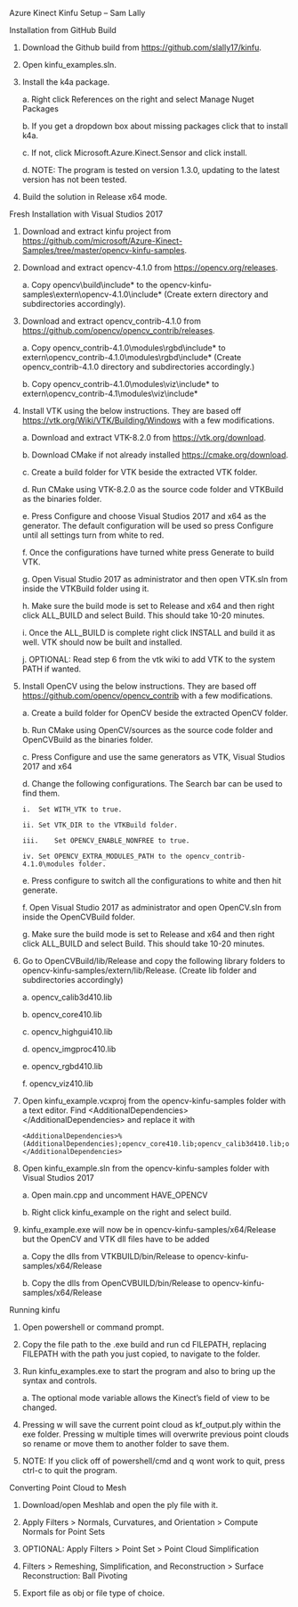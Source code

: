Azure Kinect Kinfu Setup – Sam Lally


Installation from GitHub Build
1.	Download the Github build from https://github.com/slally17/kinfu. 


2.	Open kinfu_examples.sln.


3.	Install the k4a package.
	
	a.	Right click References on the right and select Manage Nuget Packages
	
	b.	If you get a dropdown box about missing packages click that to install k4a.
	
	c.	If not, click Microsoft.Azure.Kinect.Sensor and click install.
	
	d.	NOTE: The program is tested on version 1.3.0, updating to the latest version has not been tested.


4.	 Build the solution in Release x64 mode.



Fresh Installation with Visual Studios 2017
1.	Download and extract kinfu project from https://github.com/microsoft/Azure-Kinect-Samples/tree/master/opencv-kinfu-samples.


2.	Download and extract opencv-4.1.0 from https://opencv.org/releases.

	a.	Copy opencv\build\include\* to the opencv-kinfu-samples\extern\opencv-4.1.0\include\*
			(Create extern directory and subdirectories accordingly).


3.	Download and extract opencv_contrib-4.1.0 from https://github.com/opencv/opencv_contrib/releases.
		
	a.	Copy opencv_contrib-4.1.0\modules\rgbd\include\* to extern\opencv_contrib-4.1.0\modules\rgbd\include*
			(Create opencv_contrib-4.1.0 directory and subdirectories accordingly.)
	
	b.	Copy opencv_contrib-4.1.0\modules\viz\include\* to extern\opencv_contrib-4.1\modules\viz\include\*


4.	Install VTK using the below instructions. They are based off https://vtk.org/Wiki/VTK/Building/Windows with a few modifications.
		
	a.	Download and extract VTK-8.2.0 from https://vtk.org/download.
	
	b.	Download CMake if not already installed https://cmake.org/download. 
	
	c.	Create a build folder for VTK beside the extracted VTK folder.
	
	d.	Run CMake using VTK-8.2.0 as the source code folder and VTKBuild as the binaries folder. 
	
	e.	Press Configure and choose Visual Studios 2017 and x64 as the generator. The default configuration will be used so press Configure until all settings turn from white to red.   
	
	f.	Once the configurations have turned white press Generate to build VTK.
	
	g.	Open Visual Studio 2017 as administrator and then open VTK.sln from inside the VTKBuild folder using it.
	
	h.	Make sure the build mode is set to Release and x64 and then right click ALL_BUILD and select Build. This should take 10-20 minutes.
 	
	i.	Once the ALL_BUILD is complete right click INSTALL and build it as well. VTK should now be built and installed.
	
	j.	OPTIONAL: Read step 6 from the vtk wiki to add VTK to the system PATH if wanted.


5.	Install OpenCV using the below instructions. They are based off https://github.com/opencv/opencv_contrib with a few modifications.

	a.	Create a build folder for OpenCV beside the extracted OpenCV folder.
	
	b.	Run CMake using OpenCV/sources as the source code folder and OpenCVBuild as the binaries folder.
	
	c.	Press Configure and use the same generators as VTK, Visual Studios 2017 and x64
	
	d.	Change the following configurations. The Search bar can be used to find them.
		
		i.	Set WITH_VTK to true.
		
		ii.	Set VTK_DIR to the VTKBuild folder.
		
		iii.	Set OPENCV_ENABLE_NONFREE to true.
		
		iv.	Set OPENCV_EXTRA_MODULES_PATH to the opencv_contrib-4.1.0\modules folder.
	
	e.	Press configure to switch all the configurations to white and then hit generate.
	
	f.	Open Visual Studio 2017 as administrator and open OpenCV.sln from inside the OpenCVBuild folder.
	
	g.	Make sure the build mode is set to Release and x64 and then right click ALL_BUILD and select Build. This should take 10-20 minutes.


6.	Go to OpenCVBuild/lib/Release and copy the following library folders to opencv-kinfu-samples/extern/lib/Release.
	(Create lib folder and subdirectories accordingly)
	
	a.	opencv_calib3d410.lib
	
	b.	opencv_core410.lib
	
	c.	opencv_highgui410.lib
	
	d.	opencv_imgproc410.lib
	
	e.	opencv_rgbd410.lib
	
	f.	opencv_viz410.lib


7.	Open kinfu_example.vcxproj from the opencv-kinfu-samples folder with a text editor. Find 
\<AdditionalDependencies> </AdditionalDependencies\> and replace it with

		<AdditionalDependencies>%(AdditionalDependencies);opencv_core410.lib;opencv_calib3d410.lib;opencv_rgbd410.lib;opencv_highgui410.lib;opencv_viz410.lib;opencv_imgproc410.lib;</AdditionalDependencies>


8.	Open kinfu_example.sln from the opencv-kinfu-samples folder with Visual Studios 2017
	
	a.	Open main.cpp and uncomment HAVE_OPENCV
	
	b.	Right click kinfu_example on the right and select build.


9.	kinfu_example.exe will now be in opencv-kinfu-samples/x64/Release but the OpenCV and VTK dll files have to be added
	
	a.	Copy the dlls from VTKBUILD/bin/Release to opencv-kinfu-samples/x64/Release
	
	b.	Copy the dlls from OpenCVBUILD/bin/Release to opencv-kinfu-samples/x64/Release 



Running kinfu
1.	Open powershell or command prompt.


2.	Copy the file path to the .exe build and run cd FILEPATH, replacing FILEPATH with the path you just copied, to navigate to the folder. 


3.	Run kinfu_examples.exe to start the program and also to bring up the syntax and controls. 
	
	a.	The optional mode variable allows the Kinect’s field of view to be changed.


4.	Pressing w will save the current point cloud as kf_output.ply within the exe folder. Pressing w multiple times will overwrite previous point clouds so rename or move them to another folder to save them.


5.	NOTE: If you click off of powershell/cmd and q wont work to quit, press ctrl-c to quit the program.



Converting Point Cloud to Mesh
1.	Download/open Meshlab and open the ply file with it.


2.	Apply Filters > Normals, Curvatures, and Orientation > Compute Normals for Point Sets


3.	OPTIONAL: Apply Filters > Point Set > Point Cloud Simplification


4.	Filters > Remeshing, Simplification, and Reconstruction > Surface Reconstruction: Ball Pivoting


5.	Export file as obj or file type of choice.

